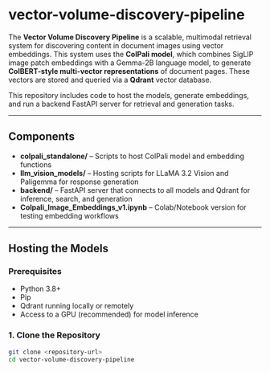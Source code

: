 # vector-volume-discovery-pipeline

The **Vector Volume Discovery Pipeline** is a scalable, multimodal retrieval system for discovering content in document images using vector embeddings. This system uses the **ColPali model**, which combines SigLIP image patch embeddings with a Gemma-2B language model, to generate **ColBERT-style multi-vector representations** of document pages. These vectors are stored and queried via a **Qdrant** vector database.

This repository includes code to host the models, generate embeddings, and run a backend FastAPI server for retrieval and generation tasks.

---

##  Components

- **colpali_standalone/** – Scripts to host ColPali model and embedding functions
- **llm_vision_models/** – Hosting scripts for LLaMA 3.2 Vision and Paligemma for response generation
- **backend/** – FastAPI server that connects to all models and Qdrant for inference, search, and generation
- **Colpali_Image_Embeddings_v1.ipynb** – Colab/Notebook version for testing embedding workflows

---

## Hosting the Models

### Prerequisites

- Python 3.8+
- Pip
- Qdrant running locally or remotely
- Access to a GPU (recommended) for model inference

### 1. Clone the Repository

```bash
git clone <repository-url>
cd vector-volume-discovery-pipeline
